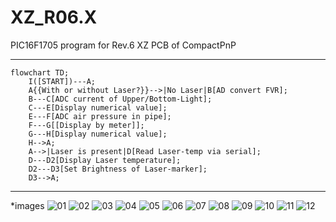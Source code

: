 # XZ_R06.X

PIC16F1705 program for Rev.6 XZ PCB of CompactPnP

---
```mermaid
flowchart TD;
    I([START])---A;
    A{{With or without Laser?}}-->|No Laser|B[AD convert FVR];
    B---C[ADC current of Upper/Bottom-Light];
    C---E[Display numerical value];
    E---F[ADC air pressure in pipe];
    F---G[[Display by meter]];
    G---H[Display numerical value];
    H-->A;
    A-->|Laser is present|D[Read Laser-temp via serial];
    D---D2[Display Laser temperature];
    D2---D3[Set Brightness of Laser-marker];
    D3-->A;
```
---

*images 
![01](images/01.png)
![02](images/02.png)
![03](images/03.png)
![04](images/04.png)
![05](images/05.png)
![06](images/06.png)
![07](images/07.png)
![08](images/08.png)
![09](images/09.png)
![10](images/10.png)
![11](images/11.png)
![12](images/12.png)
